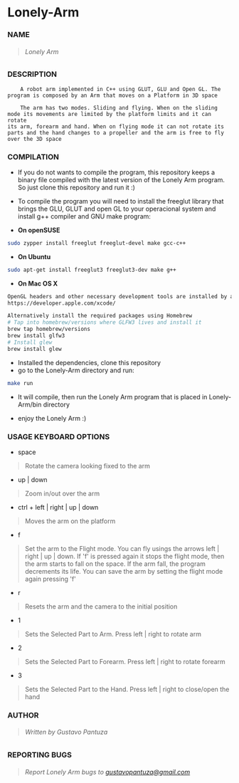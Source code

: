 Lonely-Arm
==========

### NAME
> ###### Lonely Arm
    
### DESCRIPTION

        A robot arm implemented in C++ using GLUT, GLU and Open GL. The 
    program is composed by an Arm that moves on a Platform in 3D space
    
        The arm has two modes. Sliding and flying. When on the sliding
    mode its movements are limited by the platform limits and it can rotate 
    its arm, forearm and hand. When on flying mode it can not rotate its 
    parts and the hand changes to a propeller and the arm is free to fly 
    over the 3D space

### COMPILATION

- If you do not wants to compile the program, this repository keeps a 
  binary file compiled with the latest version of the Lonely Arm program.
  So just clone this repository and run it :)

- To compile the program you will need to install the freeglut library 
  that brings the GLU, GLUT and open GL to your operacional system and 
  install g++ compiler and GNU make program:
- **On openSUSE**

```bash
sudo zypper install freeglut freeglut-devel make gcc-c++
```
- **On Ubuntu**

```bash
sudo apt-get install freeglut3 freeglut3-dev make g++
```
- **On Mac OS X**

```bash
OpenGL headers and other necessary development tools are installed by a separate developer tools package, Xcode. Xcode can be downloaded from here
https://developer.apple.com/xcode/

Alternatively install the required packages using Homebrew
# Tap into homebrew/versions where GLFW3 lives and install it
brew tap homebrew/versions
brew install glfw3
# Install glew
brew install glew
```
- Installed the dependencies, clone this repository
- go to the Lonely-Arm directory and run:
```bash
make run
```
  - It will compile, then run the Lonely Arm program
    that is placed in Lonely-Arm/bin directory

- enjoy the Lonely Arm :)

### USAGE KEYBOARD OPTIONS
- space
> Rotate the camera looking fixed to the arm

- up | down
> Zoom in/out over the arm

- ctrl + left | right | up | down  
> Moves the arm on the platform

- f
> Set the arm to the Flight mode. You can fly usings the arrows 
> left | right | up | down. If 'f' is pressed again it stops the flight
> mode, then the arm starts to fall on the space. If the arm fall, the
> program decrements its life. You can save the arm by setting the 
> flight mode again pressing 'f'

- r
> Resets the arm and the camera to the initial position

- 1 
> Sets the Selected Part to Arm. Press left | right to rotate arm

- 2
> Sets the Selected Part to Forearm. Press left | right to rotate forearm

- 3
> Sets the Selected Part to the Hand. Press left | right to close/open the hand

### AUTHOR
> ###### Written by Gustavo Pantuza

### REPORTING BUGS

> ###### Report Lonely Arm bugs to gustavopantuza@gmail.com
